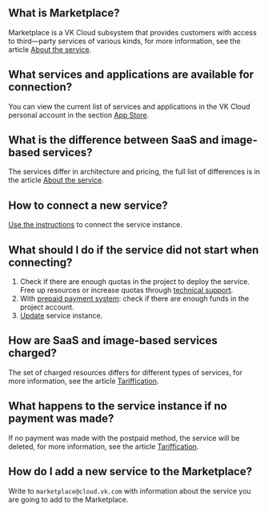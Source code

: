 ## What is Marketplace?

Marketplace is a VK Cloud subsystem that provides customers with access to third—party services of various kinds, for more information, see the article [About the service](../concepts/about/).

## What services and applications are available for connection?

You can view the current list of services and applications in the VK Cloud personal account in the section [App Store](https://msk.cloud.vk.com/app/services/marketplace).

## What is the difference between SaaS and image-based services?

The services differ in architecture and pricing, the full list of differences is in the article [About the service](../concepts/about#types_of_services).

## How to connect a new service?

[Use the instructions](../instructions/pr-instance-add/) to connect the service instance.

## What should I do if the service did not start when connecting?

1. Check if there are enough quotas in the project to deploy the service. Free up resources or increase quotas through [technical support](/en/contacts).
1. With [prepaid payment system](../tariffication/): check if there are enough funds in the project account.
1. [Update](../instructions/pr-instance-manage#recreating_or_re_updating_a_service_instance) service instance.

## How are SaaS and image-based services charged?

The set of charged resources differs for different types of services, for more information, see the article [Tariffication](../tariffication/).

## What happens to the service instance if no payment was made?

If no payment was made with the postpaid method, the service will be deleted, for more information, see the article [Tariffication](../tariffication/).

## How do I add a new service to the Marketplace?

Write to `marketplace@cloud.vk.com` with information about the service you are going to add to the Marketplace.
